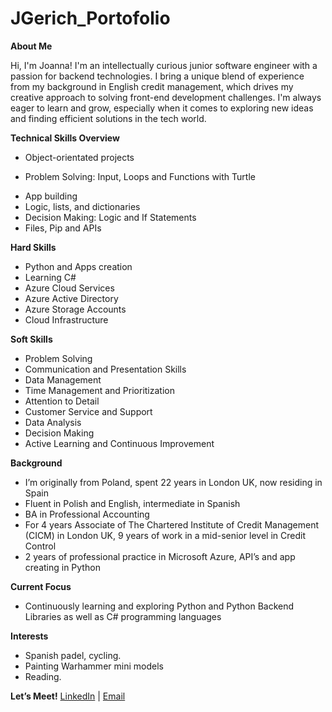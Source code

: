 # JGerich_Portofolio

**About Me**

Hi, I'm Joanna! 
I'm an intellectually curious junior software engineer with a passion for backend technologies. I bring a unique blend of experience from my background in English credit management, which drives my creative approach to solving front-end development challenges. I'm always eager to learn and grow, especially when it comes to exploring new ideas and finding efficient solutions in the tech world.

**Technical Skills Overview**
-	Object-orientated projects
*	Problem Solving: Input, Loops and Functions with Turtle
- App building
- Logic, lists, and dictionaries
- Decision Making: Logic and If Statements
- Files, Pip and APIs

**Hard Skills**
-	Python and Apps creation
-	Learning C#
-	Azure Cloud Services
-	Azure Active Directory
-	Azure Storage Accounts
-	Cloud Infrastructure

**Soft Skills**
-	Problem Solving
-	Communication and Presentation Skills
-	Data Management
-	Time Management and Prioritization
-	Attention to Detail
-	Customer Service and Support
-	Data Analysis
-	Decision Making
-	Active Learning and Continuous Improvement

**Background**
-	I’m originally from Poland, spent 22 years in London UK, now residing in Spain
-	Fluent in Polish and English, intermediate in Spanish
-	BA in Professional Accounting
-	For 4 years Associate of The Chartered Institute of Credit Management (CICM) in London UK, 9 years of work in a mid-senior level in Credit Control
-	2 years of professional practice in Microsoft Azure, API’s and app creating in Python

**Current Focus**
- Continuously learning and exploring Python and Python Backend Libraries as well as C# programming languages

**Interests**
-	Spanish padel, cycling.
-	Painting Warhammer mini models
-	Reading.  

**Let’s Meet!**
[LinkedIn](https://www.linkedin.com/in/joanna-gerich/) | [Email](mailto:joanna.gerich@googlemail.com)



